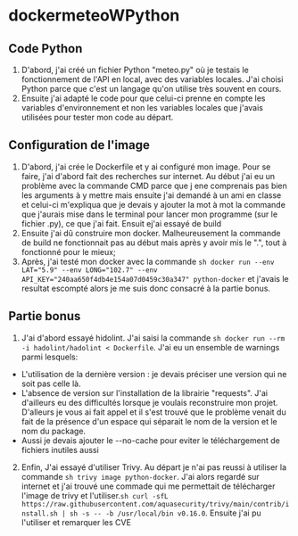 # dockermeteoWPython

## Code Python
1. D'abord, j'ai créé un fichier Python "meteo.py" où je testais le fonctionnement de l'API en local, avec des variables locales. J'ai choisi Python parce que c'est un langage qu'on utilise très souvent en cours.
2. Ensuite j'ai adapté le code pour que celui-ci prenne en compte les variables d'environnement et non les variables locales que j'avais utilisées pour tester mon code au départ.

## Configuration de l'image
1. D'abord, j'ai crée le Dockerfile et y ai configuré mon image. Pour se faire, j'ai d'abord fait des recherches sur internet. Au début j'ai eu un problème avec la commande CMD parce que j ene comprenais pas bien les arguments à y mettre mais ensuite j'ai demandé à un ami en classe et celui-ci m'expliqua que je devais y ajouter la mot à mot la commande que j'aurais mise dans le terminal pour lancer mon programme (sur le fichier .py), ce que j'ai fait. Ensuit ej'ai essayé de build
2. Ensuite j'ai dû construire mon docker. Malheureusement la commande de build ne fonctionnait pas au début mais après y avoir mis le ".", tout à fonctionné pour le mieux;
3. Après, j'ai testé mon docker avec la commande ```sh docker run --env LAT="5.9" --env LONG="102.7" --env API_KEY="240aa650f4db4e154a07d0459c30a347" python-docker``` et j'avais le resultat escompté alors je me suis donc consacré à la partie bonus.

## Partie bonus
1. J'ai d'abord essayé hidolint. J'ai saisi la commande ```sh docker run --rm -i hadolint/hadolint < Dockerfile```. J'ai eu un ensemble de warnings parmi lesquels:
  * L'utilisation de la dernière version : je devais préciser une version qui ne soit pas celle là.
  * L'absence de version sur l'installation de la librairie "requests". J'ai d'ailleurs eu des difficultés lorsque je voulais reconstruire mon projet. D'alleurs je vous ai fait appel et il s'est trouvé que le problème venait du fait de la présence d'un espace qui séparait le nom de la version et le nom du package.
  *  Aussi je devais ajouter le --no-cache pour eviter le téléchargement de fichiers inutiles aussi
2. Enfin, J'ai essayé d'utiliser Trivy. Au départ je n'ai pas reussi à utiliser la commande ```sh trivy image python-docker```. J'ai alors regardé sur internet et j'ai trouvé une commade qui me permettait de télécharger l'image de trivy et l'utiliser.```sh curl -sfL https://raw.githubusercontent.com/aquasecurity/trivy/main/contrib/install.sh | sh -s -- -b /usr/local/bin v0.16.0```. Ensuite j'ai pu l'utiliser et remarquer les CVE
